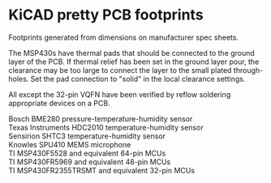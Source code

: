 # KiCAD pretty PCB footprints

<p>Footprints generated from dimensions on manufacturer spec sheets. 
<p>The MSP430s have thermal pads that should be connected to the ground layer of the PCB. If thermal relief has been set in the ground layer pour, the clearance may be too large to connect the layer to the small plated through-holes. Set the pad connection to "solid" in the local clearance settings. 
  
<p>All except the 32-pin VQFN have been verified by reflow soldering appropriate devices on a PCB.

<p>Bosch BME280 pressure-temperature-humidity sensor
<br>Texas Instruments HDC2010 temperature-humidity sensor
<br>Sensirion SHTC3 temperature-humidity sensor
<br>Knowles SPU410 MEMS microphone
<br>TI MSP430F5528 and equivalent 64-pin MCUs
<br>TI MSP430FR5969 and equivalent 48-pin MCUs
<br>TI MSP430FR2355TRSMT and equivalent 32-pin MCUs
